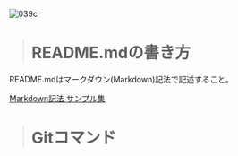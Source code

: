 ![039c](https://user-images.githubusercontent.com/97945555/150918634-5e50f9e8-7966-4668-b2ac-9b0d4595fc61.png)
># README.mdの書き方

README.mdはマークダウン(Markdown)記法で記述すること。

[Markdown記法 サンプル集](https://qiita.com/tbpgr/items/989c6badefff69377da7)

># Gitコマンド

